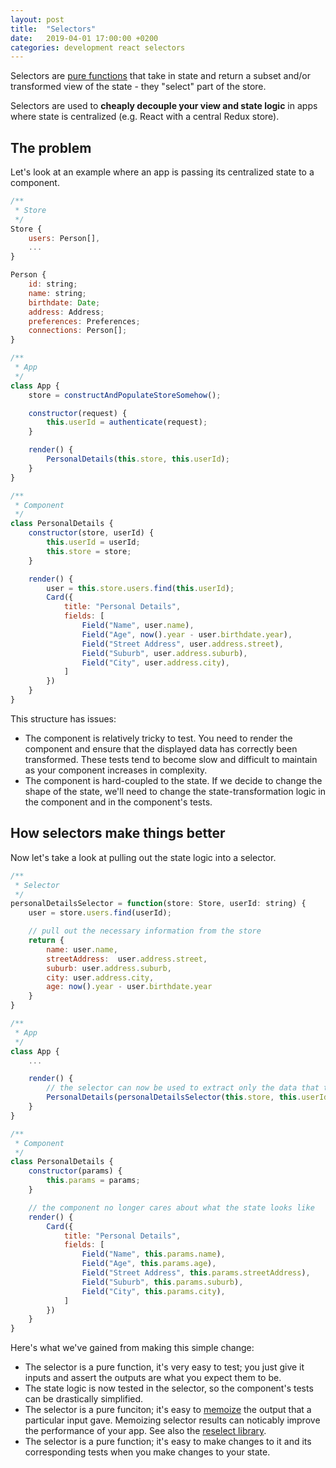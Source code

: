 ```yaml
---
layout: post
title:  "Selectors"
date:   2019-04-01 17:00:00 +0200
categories: development react selectors
---
```


Selectors are [pure functions](https://en.wikipedia.org/wiki/Pure_function) that take in state and return a subset and/or transformed view of the state - they "select" part of the store.

Selectors are used to **cheaply decouple your view and state logic** in apps where state is centralized (e.g. React with a central Redux store).

## The problem

Let's look at an example where an app is passing its centralized state to a component.

```javascript
/**
 * Store
 */
Store {
    users: Person[],
    ...
}

Person {
    id: string;
    name: string;
    birthdate: Date;
    address: Address;
    preferences: Preferences;
    connections: Person[];
}

/**
 * App
 */
class App {
    store = constructAndPopulateStoreSomehow();

    constructor(request) {
        this.userId = authenticate(request);
    }

    render() {
        PersonalDetails(this.store, this.userId);
    }
}

/**
 * Component
 */
class PersonalDetails {
    constructor(store, userId) {
        this.userId = userId;
        this.store = store;
    }

    render() {
        user = this.store.users.find(this.userId);
        Card({
            title: "Personal Details",
            fields: [
                Field("Name", user.name),
                Field("Age", now().year - user.birthdate.year),
                Field("Street Address", user.address.street),
                Field("Suburb", user.address.suburb),
                Field("City", user.address.city),
            ]
        })
    }
}
```

This structure has issues:

- The component is relatively tricky to test. You need to render the component and ensure that the displayed data has correctly been transformed. These tests tend to become slow and difficult to maintain as your component increases in complexity.
- The component is hard-coupled to the state. If we decide to change the shape of the state, we'll need to change the state-transformation logic in the component and in the component's tests.

## How selectors make things better

Now let's take a look at pulling out the state logic into a selector.

```javascript
/**
 * Selector
 */
personalDetailsSelector = function(store: Store, userId: string) {
    user = store.users.find(userId);

    // pull out the necessary information from the store
    return {
        name: user.name,
        streetAddress:  user.address.street,
        suburb: user.address.suburb,
        city: user.address.city,
        age: now().year - user.birthdate.year
    }
}

/**
 * App
 */
class App {
    ...

    render() {
        // the selector can now be used to extract only the data that the component needs
        PersonalDetails(personalDetailsSelector(this.store, this.userId));
    }
}

/**
 * Component
 */
class PersonalDetails {
    constructor(params) {
        this.params = params;
    }

    // the component no longer cares about what the state looks like
    render() {
        Card({
            title: "Personal Details",
            fields: [
                Field("Name", this.params.name),
                Field("Age", this.params.age),
                Field("Street Address", this.params.streetAddress),
                Field("Suburb", this.params.suburb),
                Field("City", this.params.city),
            ]
        })
    }
}
```

Here's what we've gained from making this simple change:

- The selector is a pure function, it's very easy to test; you just give it inputs and assert the outputs are what you expect them to be.
- The state logic is now tested in the selector, so the component's tests can be drastically simplified.
- The selector is a pure funciton; it's easy to [memoize](https://codeburst.io/understanding-memoization-in-3-minutes-2e58daf33a19) the output that a particular input gave. Memoizing selector results can noticably improve the performance of your app. See also the [reselect library](https://github.com/reduxjs/reselect).
- The selector is a pure function; it's easy to make changes to it and its corresponding tests when you make changes to your state.

